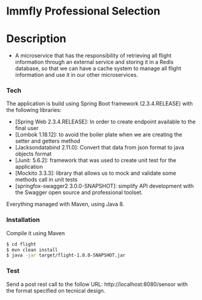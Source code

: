 # Immfly Professional Selection

# Description

- A microservice that has the responsibility of retrieving all flight information through an external service and storing it in a Redis database, so that we can have a cache system to manage all flight information and use it in our other microservices.

### Tech

The application is build using Spring Boot framework (2.3.4.RELEASE) with the following libraries:

*	[Spring Web 2.3.4.RELEASE]: In order to create endpoint available to the final user
*	[Lombok 1.18.12]: to avoid the boiler plate when we are creating the setter and getters method
*	[Jacksondatabind 2.11.0]: Convert that data from json format to java objects format
*	[Junit: 5.6.2]: framework that was used to create unit test for the application 
*	[Mockito 3.3.3]: library that allows us to mock and validate some methods call in unit tests
*	[springfox-swagger2 3.0.0-SNAPSHOT]: simplify API development with the Swagger open source and professional toolset.

Everything managed with Maven, using Java 8.

### Installation

Compile it using Maven

```sh
$ cd flight
$ mvn clean install
$ java -jar target/flight-1.0.0-SNAPSHOT.jar
```

### Test

Send a post rest call to the follow URL: http://localhost:8080/sensor with the format specified on tecnical design.


